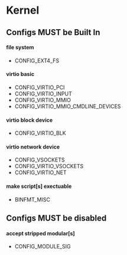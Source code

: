 # Kernel

## Configs MUST be Built In

#### file system

- CONFIG_EXT4_FS

#### virtio basic

- CONFIG_VIRTIO_PCI
- CONFIG_VIRTIO_INPUT
- CONFIG_VIRTIO_MMIO
- CONFIG_VIRTIO_MMIO_CMDLINE_DEVICES

#### virtio block device

- CONFIG_VIRTIO_BLK

#### virtio network device

- CONFIG_VSOCKETS
- CONFIG_VIRTIO_VSOCKETS
- CONFIG_VIRTIO_NET

#### make script[s] exectuable

- BINFMT_MISC

## Configs MUST be disabled

#### accept stripped modular[s]

- CONFIG_MODULE_SIG
